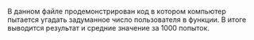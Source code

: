 В данном файле продемонстрирован код в котором компьютер пытается угадать задуманное число пользователя в функции.
В итоге выводится результат и средние значение за 1000 попыток.
